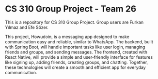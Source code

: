 # CS 310 Group Project - Team 26

This is a repository for CS 310 Group Project. Group users are Furkan Yılmaz and Efe Sözer.

This project, Howudoin, is a messaging app designed to make communication easy and reliable, similar to WhatsApp. The backend, built with Spring Boot, will handle important tasks like user login, managing friends and groups, and sending messages. The frontend, created with React Native, will provide a simple and user-friendly interface for features like signing up, adding friends, creating groups, and chatting. Together, these technologies will create a smooth and efficient app for everyday communication.
